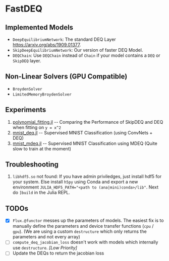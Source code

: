 # FastDEQ

## Implemented Models

* `DeepEquilibriumNetwork`: The standard DEQ Layer https://arxiv.org/abs/1909.01377.
* `SkipDeepEquilibriumNetwork`: Our version of faster DEQ Model.
* `DEQChain`: Use `DEQChain` instead of `Chain` if your model contains a `DEQ` or `SkipDEQ` layer.

## Non-Linear Solvers (GPU Compatible)

* `BroydenSolver`
* `LimitedMemoryBroydenSolver`

## Experiments

1. [polynomial_fitting.jl](experiments/polynomial_fitting.jl) -- Comparing the Performance of SkipDEQ and DEQ when fitting on `y = x^2`
2. [mnist_deq.jl](experiments/mnist_deq.jl) -- Supervised MNIST Classification (using ConvNets + DEQ)
3. [mnist_mdeq.jl](experiments/mnist_mdeq.jl) -- Supervised MNIST Classification using MDEQ (Quite slow to train at the moment)

## Troubleshooting

1. `libhdf5.so` not found: If you have admin priviledges, just install hdf5 for your system. Else install `h5py` using Conda and export a new environment `JULIA_HDF5_PATH="<path to (ana|mini)conda>/lib"`. Next do `]build` in the Julia REPL.

## TODOs

-[x] `Flux.@functor` messes up the parameters of models. The easiest fix is to manually define the parameters and device transfer functions (`cpu` / `gpu`). (We are using a custom `destructure` which only returns the parameters and not every array)
-[ ] `compute_deq_jacobian_loss` doesn't work with models which internally use `destructure`. *[Low Priority]*
-[ ] Update the DEQs to return the jacobian loss
